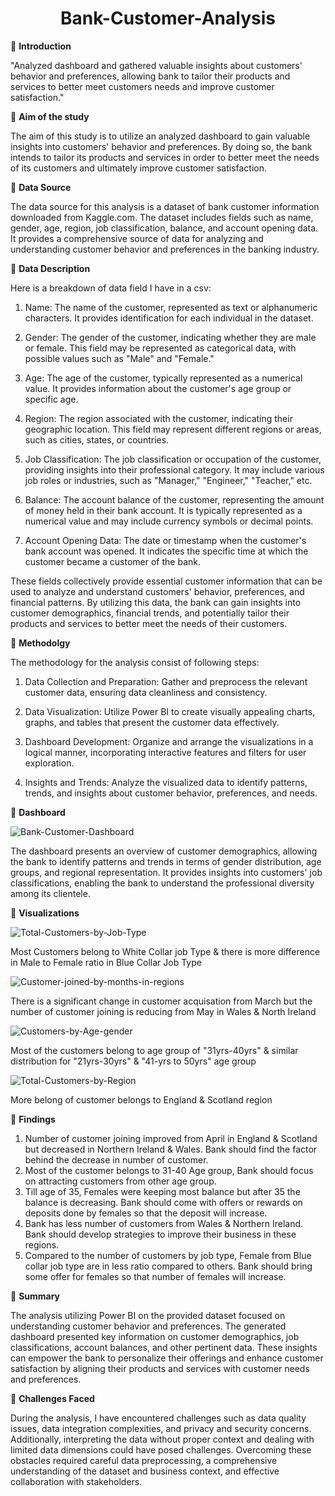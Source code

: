<h1 align="center" color="#x1F34E;">Bank-Customer-Analysis</h1>
                                              
🔘 **Introduction**

"Analyzed dashboard and gathered valuable insights about customers' behavior and preferences, allowing bank to tailor their products and services to better meet customers needs and improve customer satisfaction." 

🔘 **Aim of the study**

The aim of this study is to utilize an analyzed dashboard to gain valuable insights into customers' behavior and preferences. By doing so, the bank intends to tailor its products and services in order to better meet the needs of its customers and ultimately improve customer satisfaction.

🔘 **Data Source**

The data source for this analysis is a dataset of bank customer information downloaded from Kaggle.com. The dataset includes fields such as name, gender, age, region, job classification, balance, and account opening data. It provides a comprehensive source of data for analyzing and understanding customer behavior and preferences in the banking industry.

🔘 **Data Description**

Here is a breakdown of data field I have in a csv:

1. Name: The name of the customer, represented as text or alphanumeric characters. It provides identification for each individual in the dataset.

2. Gender: The gender of the customer, indicating whether they are male or female. This field may be represented as categorical data, with possible values such as "Male" and "Female."

3. Age: The age of the customer, typically represented as a numerical value. It provides information about the customer's age group or specific age.

4. Region: The region associated with the customer, indicating their geographic location. This field may represent different regions or areas, such as cities, states, or countries.

5. Job Classification: The job classification or occupation of the customer, providing insights into their professional category. It may include various job roles or industries, such as "Manager," "Engineer," "Teacher," etc.

6. Balance: The account balance of the customer, representing the amount of money held in their bank account. It is typically represented as a numerical value and may include currency symbols or decimal points.

7. Account Opening Data: The date or timestamp when the customer's bank account was opened. It indicates the specific time at which the customer became a customer of the bank.

These fields collectively provide essential customer information that can be used to analyze and understand customers' behavior, preferences, and financial patterns. By utilizing this data, the bank can gain insights into customer demographics, financial trends, and potentially tailor their products and services to better meet the needs of their customers.

🔘 **Methodolgy**

The methodology for the analysis consist of following steps:

1. Data Collection and Preparation: Gather and preprocess the relevant customer data, ensuring data cleanliness and consistency.

2. Data Visualization: Utilize Power BI to create visually appealing charts, graphs, and tables that present the customer data effectively.

3. Dashboard Development: Organize and arrange the visualizations in a logical manner, incorporating interactive features and filters for user exploration.

4. Insights and Trends: Analyze the visualized data to identify patterns, trends, and insights about customer behavior, preferences, and needs.

🔘 **Dashboard**

<img src="https://i.ibb.co/QDWKNHh/Bank-Customer-Dashboard.png" alt="Bank-Customer-Dashboard" border="0">

The dashboard presents an overview of customer demographics, allowing the bank to identify patterns and trends in terms of gender distribution, age groups, and regional representation. It provides insights into customers' job classifications, enabling the bank to understand the professional diversity among its clientele.

🔘 **Visualizations** <br>

<img src="https://i.ibb.co/G9FYJkg/Total-Customers-by-Job-Type.png" alt="Total-Customers-by-Job-Type" border="0">
<p>Most Customers belong to White Collar job Type & there is more difference in Male to Female ratio in Blue Collar Job Type</p>
<img src="https://i.ibb.co/NyNt4cF/Customer-joined-by-months-in-regions.png" alt="Customer-joined-by-months-in-regions" border="0">
<p>There is a significant change in customer acquisation from March but the number of customer joining is reducing from May in Wales & North Ireland</p>
<img src="https://i.ibb.co/n06tFYv/Customers-by-Age-gender.png" alt="Customers-by-Age-gender" border="0">
<p>Most of the customers belong to age group of "31yrs-40yrs" & similar distribution for "21yrs-30yrs" & "41-yrs to 50yrs" age group</p>
<img src="https://i.ibb.co/BqZs7yQ/Total-Customers-by-Region.png" alt="Total-Customers-by-Region" border="0">
<p>More belong of customer belongs to England & Scotland region</p>

🔘 **Findings**

1. Number of customer joining improved from April in England & Scotland but decreased in Northern Ireland & Wales. Bank should find the factor behind the decrease in number of customer.
2. Most of the customer belongs to 31-40 Age group, Bank should focus on attracting customers from other age group.
3. Till age of 35, Females were keeping most balance but after 35 the balance is decreasing. Bank should come with offers or rewards on deposits done by females so that the deposit will increase.
4. Bank has less number of customers from Wales & Northern Ireland. Bank should develop strategies to improve their business in these regions.
5. Compared to the number of customers by job type, Female from Blue collar job type are in less ratio compared to others. Bank should bring some offer for females so that number of females will increase.

🔘 **Summary**

The analysis utilizing Power BI on the provided dataset focused on understanding customer behavior and preferences. The generated dashboard presented key information on customer demographics, job classifications, account balances, and other pertinent data. These insights can empower the bank to personalize their offerings and enhance customer satisfaction by aligning their products and services with customer needs and preferences.

🔘 **Challenges Faced**

During the analysis, I have encountered challenges such as data quality issues, data integration complexities, and privacy and security concerns. Additionally, interpreting the data without proper context and dealing with limited data dimensions could have posed challenges. Overcoming these obstacles required careful data preprocessing, a comprehensive understanding of the dataset and business context, and effective collaboration with stakeholders.





